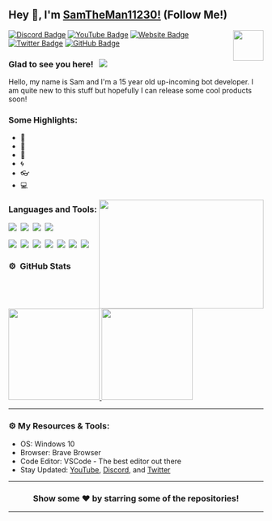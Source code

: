 ## Hey 👋, I'm [SamTheMan11230!](https://samtheman.shop) (Follow Me!)

<img align="right" height="60" width="60" alt="" src="https://samtheman.shop/assets/logo.png" />

[![Discord Badge](https://img.shields.io/badge/-Discord-0e76a8?style=flat-square&logo=Discord&logoColor=white)](https://samtheman.shop/discord)
[![YouTube Badge](https://img.shields.io/badge/-YouTube-e02828?style=flat-square&logo=YouTube&logoColor=white)](https://youtube.com/g/samtheman11230)
[![Website Badge](https://img.shields.io/badge/Website-3b5998?style=flat-square&logo=google-chrome&logoColor=white)](https://samtheman.shop)
[![Twitter Badge](https://img.shields.io/badge/-Twitter-00acee?style=flat-square&logo=Twitter&logoColor=white)](https://twitter.com/samtheman11230)
[![GitHub Badge](https://img.shields.io/badge/-GitHub-ffffff?style=flat-square&logo=Github&logoColor=black)](https://github.com/SamTheMan11230)

### Glad to see you here! &nbsp; ![](https://komarev.com/ghpvc/?username=SamTheMan11230&label=Views&color=blue&style=plastic) 

Hello, my name is Sam and I'm a 15 year old up-incoming bot developer. I am quite new to this stuff but hopefully I can release some cool products soon!

### Some Highlights:

- 📌 
- 🚀 
- 🏫 
- 🌀 
- 👓 
- 💻 

<img align="right" height="215" width="325" alt="" src="https://cdn.dribbble.com/users/416610/screenshots/4801105/coding_desk_flat_vector_ui_ux_design_illustration_motion_animation_gif2.gif" />

### Languages and Tools:

![](https://img.shields.io/badge/JavaScript-F7DF1E?style=for-the-badge&logo=javascript&logoColor=black)&nbsp;
![](https://img.shields.io/badge/Node.js-43853D?style=for-the-badge&logo=node.js&logoColor=white)&nbsp;
![](https://img.shields.io/badge/MySQL-00000F?style=for-the-badge&logo=mysql&logoColor=white)&nbsp;
![](https://img.shields.io/badge/Markdown-000000?style=for-the-badge&logo=markdown&logoColor=white)&nbsp;

![](https://img.shields.io/badge/Windows-0078D6?style=for-the-badge&logo=windows&logoColor=white)&nbsp;
![](https://img.shields.io/badge/Linux-d94100?style=for-the-badge&logo=linux&logoColor=white)&nbsp;
![](https://img.shields.io/badge/Discord-7289DA?style=for-the-badge&logo=discord&logoColor=white)&nbsp;
![](https://img.shields.io/badge/PayPal-00457C?style=for-the-badge&logo=paypal&logoColor=white)&nbsp;
![](https://img.shields.io/badge/Spotify-1ED760?&style=for-the-badge&logo=spotify&logoColor=white)&nbsp;
![](https://img.shields.io/badge/GitHub-100000?style=for-the-badge&logo=github&logoColor=white)&nbsp;
![](https://img.shields.io/badge/Steam-000000?style=for-the-badge&logo=steam&logoColor=white)&nbsp;

### ⚙️ &nbsp;GitHub Stats

<p align="left">
<a href="https://github.com/SamTheMan11230">
  <img height="180em" src="https://github-readme-stats-eight-theta.vercel.app/api?username=SamTheMan11230&show_icons=true&theme=react&include_all_commits=true&count_private=true"/>
  <img height="180em" src="https://github-readme-stats-eight-theta.vercel.app/api/top-langs/?username=SamTheMan11230&layout=compact&langs_count=8&theme=react"/>
</a>
</p>

---

### ⚙️ My Resources & Tools:

- OS: Windows 10
- Browser: Brave Browser
- Code Editor: VSCode - The best editor out there
- Stay Updated: [YouTube](https://youtube.com/c/samtheman11230), [Discord](https://samtheman.shop/discord), and [Twitter](https://twitter.com/samtheman11230)

---

<h3 align=center>Show some ❤️ by starring some of the repositories!</h3>

---

